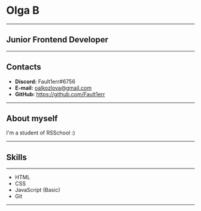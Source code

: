 # Olga B
*****
## Junior Frontend Developer
*****
## Contacts
* __Discord:__ Fault1err#6756
* __E-mail:__ oalkozlova@gmail.com
* __GitHub:__ https://github.com/Fault1err

*****
## About myself
I'm a student of RSSchool :)

*****

## Skills
******
* HTML
* CSS
* JavaScript (Basic)
* Git

*****


